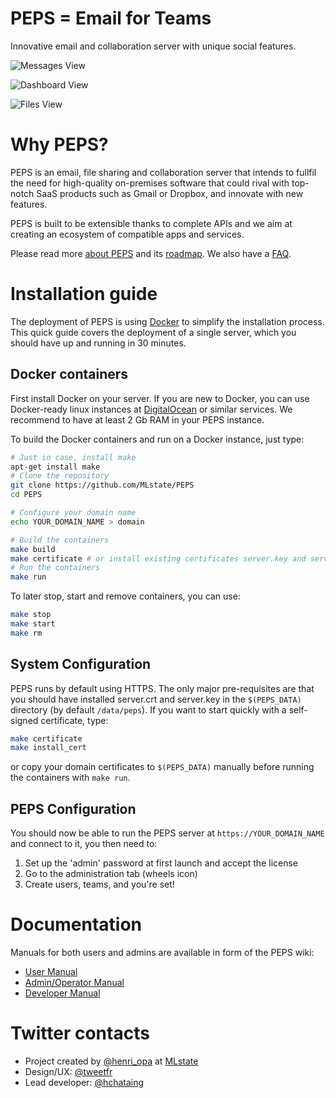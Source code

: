 PEPS = Email for Teams
====

Innovative email and collaboration server with unique social features.

![Messages View](https://cloud.githubusercontent.com/assets/817369/5923743/09105572-a656-11e4-9305-eb2a2bc578ce.png)

![Dashboard View](https://cloud.githubusercontent.com/assets/817369/5923753/1a5dfd20-a656-11e4-959f-f19d9df12c0e.png)

![Files View](https://cloud.githubusercontent.com/assets/817369/5923759/2596cc3a-a656-11e4-8397-b9296a39001c.png)

# Why PEPS?

PEPS is an email, file sharing and collaboration server that intends to fullfil the need for high-quality on-premises software that could rival with top-notch SaaS products such as Gmail or Dropbox, and innovate with new features.

PEPS is built to be extensible thanks to complete APIs and we aim at creating an ecosystem of compatible apps and services.

Please read more [about PEPS](http://github.com/MLstate/PEPS/wiki/About) and its [roadmap](http://github.com/MLstate/PEPS/wiki/Roadmap). We also have a [FAQ](http://github.com/MLstate/PEPS/wiki/FAQ).

# Installation guide

The deployment of PEPS is using [Docker](http://docker.io) to simplify the installation process.
This quick guide covers the deployment of a single server, which you should have up and running in 30 minutes.

## Docker containers

First install Docker on your server. If you are new to Docker, you can use Docker-ready linux instances at [DigitalOcean](http://digitalocean.com) or similar services. We recommend to have at least 2 Gb RAM in your PEPS instance.

To build the Docker containers and run on a Docker instance, just type:

```sh
# Just in case, install make
apt-get install make
# Clone the repository
git clone https://github.com/MLstate/PEPS
cd PEPS

# Configure your domain name
echo YOUR_DOMAIN_NAME > domain

# Build the containers
make build
make certificate # or install existing certificates server.key and server.crt
# Run the containers
make run
```

To later stop, start and remove containers, you can use:

```sh
make stop
make start
make rm
```

## System Configuration

PEPS runs by default using HTTPS.
The only major pre-requisites are that you should have installed
server.crt and server.key in the `$(PEPS_DATA)` directory (by default `/data/peps`).
If you want to start quickly with a self-signed certificate, type:

```sh
make certificate
make install_cert
```

or copy your domain certificates to `$(PEPS_DATA)` manually before running the containers with `make run`.

<!--  and you
should initialise the $(EXIMIN_DATA) and $(EXIMOUT_DATA) directories
with the exim configuration files.
 -->

## PEPS Configuration

You should now be able to run the PEPS server at `https://YOUR_DOMAIN_NAME` and connect to it, you then need to:

1. Set up the 'admin' password at first launch and accept the license
2. Go to the administration tab (wheels icon)
3. Create users, teams, and you're set!

# Documentation

Manuals for both users and admins are available in form of the PEPS wiki:

- [User Manual](http://github.com/MLstate/PEPS/wiki/User-Manual)
- [Admin/Operator Manual](http://github.com/MLstate/PEPS/wiki/Admin-Manual)
- [Developer Manual](http://github.com/MLstate/PEPS/wiki/Developer-Manual)

# Twitter contacts

- Project created by [@henri_opa](https://twitter.com/henri_opa) at [MLstate](http://mlstate.com)
- Design/UX: [@tweetfr](https://twitter.com/tweetfr)
- Lead developer: [@hchataing](https://twitter.com/hchataing)
